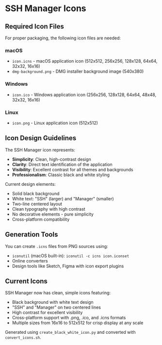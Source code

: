 # SSH Manager Icons

## Required Icon Files

For proper packaging, the following icon files are needed:

### macOS
- `icon.icns` - macOS application icon (512x512, 256x256, 128x128, 64x64, 32x32, 16x16)
- `dmg-background.png` - DMG installer background image (540x380)

### Windows  
- `icon.ico` - Windows application icon (256x256, 128x128, 64x64, 48x48, 32x32, 16x16)

### Linux
- `icon.png` - Linux application icon (512x512)

## Icon Design Guidelines

The SSH Manager icon represents:
- **Simplicity**: Clean, high-contrast design
- **Clarity**: Direct text identification of the application
- **Visibility**: Excellent contrast for all themes and backgrounds
- **Professionalism**: Classic black and white styling

Current design elements:
- Solid black background
- White text: "SSH" (larger) and "Manager" (smaller)
- Two-line centered layout
- Clean typography with high contrast
- No decorative elements - pure simplicity
- Cross-platform compatibility

## Generation Tools

You can create `.icns` files from PNG sources using:
- `iconutil` (macOS built-in): `iconutil -c icns icon.iconset`
- Online converters
- Design tools like Sketch, Figma with icon export plugins

## Current Icons

SSH Manager now has clean, simple icons featuring:
- Black background with white text design
- "SSH" and "Manager" on two centered lines
- High contrast for excellent visibility
- Cross-platform support with .png, .ico, and .icns formats
- Multiple sizes from 16x16 to 512x512 for crisp display at any scale

Generated using `create_black_white_icon.py` and converted with `convert_icons.sh`.
